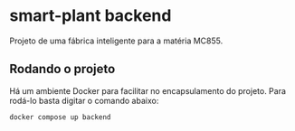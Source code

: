 # smart-plant backend
Projeto de uma fábrica inteligente para a matéria MC855. 

## Rodando o projeto
Há um ambiente Docker para facilitar no encapsulamento do projeto. Para rodá-lo basta digitar o comando abaixo:
```
docker compose up backend
```